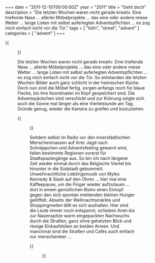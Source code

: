 +++
date = "2011-12-10T00:00:00Z"
year = "2011"
title = "Geht doch"
description = "Die letzten Wochen waren nicht gerade kreativ. Eine triefende Nase ... allerlei Möbelprojekte ... das eine oder andere miese Wetter ... lange Listen mit selbst auferlegten Adventspflichten ... es zog mich einfach nicht vor die Tür."
tags = [ "köln", "street", "advent" ]
categories = [ "advent" ]
+++

{{<figure src="/images/2011/20111210-1601-004.jpg" title="No smokers">}}

Die letzten Wochen waren nicht gerade kreativ. Eine triefende Nase ... allerlei Möbelprojekte ... das eine oder andere miese Wetter ... lange Listen mit selbst auferlegten Adventspflichten ... es zog mich einfach nicht vor die Tür. So entstanden die letzten Wochen-Bilder auch ganz schlicht in der heimischen Küche. Doch nun sind die Möbel fertig, sorgen anfangs noch für blaue Flecke, bis ihre Koordinaten im Kopf gespeichert sind. Die Adventspäckchen sind verschickt und zur Krönung zeigte sich auch die Sonne mal länger als eine Viertelstunde am Tag. Gründe genug, wieder die Kamera zu greifen und loszuziehen.

{{<figure src="/images/2011/20111210-1642-012.jpg" title="Posters">}}

Seitdem selbst im Radio vor den innerstädtischen Menschenmassen auf ihrer Jagd nach Schnäppchen und Adventsfeeling gewarnt wird, fallen bestimmte Regionen vorerst für Stadtspaziergänge aus. So bin ich nach längerer Zeit wieder einmal durch das Belgische Viertel bis hinunter in die Südstadt gebummelt. Unweihnachtliche Lieblingsmusik von Myles Kennedy & Slash auf den Ohren ... hier mal eine Kaffeepause, um die Finger wieder aufzutauen ... dort in einem gemütlichen Bistro einen Eintopf gegen den sich spontan meldenden kleinen Hunger gelöffelt. Abseits der Weihnachtsmärkte und Shoppingmeilen läßt es sich aushalten. Hier sind die Leute immer noch entspannt, schieben ihren bis zur Nasenspitze warm eingepackten Nachwuchs durch die Straßen, ganz ohne gehetzten Blick und riesige Einkaufstüten an beiden Armen. Und manchmal sind die Straßen und Cafés auch einfach nur menschenleer ...

{{<figure src="/images/2011/20111210-1644-014.jpg" title="Warten auf Grün">}}
